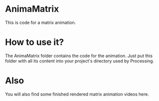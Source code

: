 # AnimaMatrix
This is code for a matrix animation.

# How to use it?
The AnimaMatrix folder contains the code for the animation. Just put this folder with all its content into your project's directory used by Processing.

# Also
You will also find some finished rendered matrix animation videos here.
